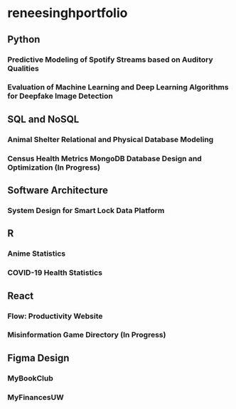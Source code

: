 # reneesinghportfolio

## Python

### Predictive Modeling of Spotify Streams based on Auditory Qualities 

### Evaluation of Machine Learning and Deep Learning Algorithms for Deepfake Image Detection

## SQL and NoSQL 

### Animal Shelter Relational and Physical Database Modeling

### Census Health Metrics MongoDB Database Design and Optimization (In Progress)

## Software Architecture

### System Design for Smart Lock Data Platform

## R

### Anime Statistics

### COVID-19 Health Statistics

## React

### Flow: Productivity Website

### Misinformation Game Directory (In Progress)

## Figma Design

### MyBookClub

### MyFinancesUW

### 
